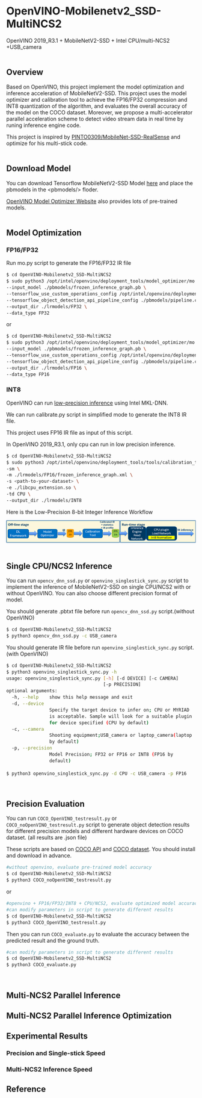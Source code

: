 # OpenVINO-Mobilenetv2_SSD-MultiNCS2
OpenVINO 2019_R3.1 + MobileNetV2-SSD + Intel CPU/multi-NCS2 +USB_camera<br><br>

## Overview
Based on OpenVINO, this project implement the model optimization and inference acceleration of MobileNetV2-SSD. This project uses the model optimizer and calibration tool to achieve the FP16/FP32
compression and INT8 quantization of the algorithm, and evaluates the overall accuracy of the
model on the COCO dataset. Moreover, we propose a multi-accelerator parallel acceleration scheme to detect video stream data in real time by runing inference engine code.

This project is inspired by [PINTO0309/MobileNet-SSD-RealSense](https://github.com/PINTO0309/MobileNet-SSD-RealSense) and optimize for his multi-stick code.<br><br>

## Download Model
You can download Tensorflow MobileNetV2-SSD Model [here](download.tensorflow.org/models/object_detection/ssd_mobilenet_v2_coco_2018_03_29.tar.gz) and place the pbmodels in the &lt;pbmodels/&gt; floder.

[OpenVINO Model Optimizer Website](https://docs.openvinotoolkit.org/2019_R3.1/_docs_MO_DG_prepare_model_convert_model_Convert_Model_From_TensorFlow.html) also provides lots of pre-trained models.<br><br>

## Model Optimization
### FP16/FP32
Run mo.py script to generate the FP16/FP32 IR file
```bash
$ cd OpenVINO-Mobilenetv2_SSD-MultiNCS2
$ sudo python3 /opt/intel/openvino/deployment_tools/model_optimizer/mo.py \
--input_model ./pbmodels/frozen_inference_graph.pb \
--tensorflow_use_custom_operations_config /opt/intel/openvino/deployment_tools/model_optimizer/extensions/front/tf/ssd_v2_support.json\
--tensorflow_object_detection_api_pipeline_config ./pbmodels/pipeline.config \
--output_dir ./lrmodels/FP32 \
--data_type FP32
```
or
```bash
$ cd OpenVINO-Mobilenetv2_SSD-MultiNCS2
$ sudo python3 /opt/intel/openvino/deployment_tools/model_optimizer/mo.py \
--input_model ./pbmodels/frozen_inference_graph.pb \
--tensorflow_use_custom_operations_config /opt/intel/openvino/deployment_tools/model_optimizer/extensions/front/tf/ssd_v2_support.json\
--tensorflow_object_detection_api_pipeline_config ./pbmodels/pipeline.config \
--output_dir ./lrmodels/FP16 \
--data_type FP16
```
### INT8
OpenVINO can run [low-precision inference](https://docs.openvinotoolkit.org/2019_R3.1/_docs_IE_DG_Int8Inference.html) using Intel MKL-DNN. 

We can run calibrate.py script in simplified mode to generate the INT8 IR file.

This project uses FP16 IR file as input of this script.

In OpenVINO 2019_R3.1, only cpu can run in low precision inference.

```bash
$ cd OpenVINO-Mobilenetv2_SSD-MultiNCS2
$ sudo python3 /opt/intel/openvino/deployment_tools/tools/calibration_tool/calibrate.py \
-sm \
-m ./lrmodels/FP16/frozen_inference_graph.xml \
-s <path-to-your-dataset> \
-e ./libcpu_extension.so \
-td CPU \
--output_dir ./lrmodels/INT8
```
Here is the Low-Precision 8-bit Integer Inference Workflow

![image](https://github.com/kkenshin1/OpenVINO-Mobilenetv2_SSD-MultiNCS2/blob/main/imgs/cpu_int8_flow.png)<br><br>

## Single CPU/NCS2 Inference
You can run `opencv_dnn_ssd.py` or `openvino_singlestick_sync.py` script to implement the inference of MobileNetV2-SSD on single CPU/NCS2 with or without OpenVINO. You can also choose different precision format of model.

You should generate .pbtxt file before run `opencv_dnn_ssd.py` script.(without OpenVINO)

```bash
$ cd OpenVINO-Mobilenetv2_SSD-MultiNCS2
$ python3 opencv_dnn_ssd.py -c USB_camera
```

You should generate IR file before run `openvino_singlestick_sync.py` script.(with OpenVINO)

```bash
$ cd OpenVINO-Mobilenetv2_SSD-MultiNCS2
$ python3 openvino_singlestick_sync.py -h
usage: openvino_singlestick_sync.py [-h] [-d DEVICE] [-c CAMERA]
                                    [-p PRECISION]
optional arguments:
  -h, --help    show this help message and exit
  -d, --device
                Specify the target device to infer on; CPU or MYRIAD
                is acceptable. Sample will look for a suitable plugin
                for device specified (CPU by default)
  -c, --camera
                Shooting equipment;USB_camera or laptop_camera(laptop
                by default)
  -p, --precision
                Model Precision; FP32 or FP16 or INT8 (FP16 by
                default)

$ python3 openvino_singlestick_sync.py -d CPU -c USB_camera -p FP16
```
<br>

## Precision Evaluation
You can run `COCO_OpenVINO_testresult.py` or `COCO_noOpenVINO_testresult.py` script to generate object detection results for different precision models and different hardware devices on COCO dataset. (all results are .json file)

These scripts are based on [COCO API](https://github.com/cocodataset/cocoapi) and [COCO dataset](http://cocodataset.org/). You should install and download in advance.

```bash
#without openvino, evaluate pre-trained model accuracy
$ cd OpenVINO-Mobilenetv2_SSD-MultiNCS2
$ python3 COCO_noOpenVINO_testresult.py
```
or
```bash
#openvino + FP16/FP32/INT8 + CPU/NCS2, evaluate optimized model accuracy
#can modify parameters in script to generate different results
$ cd OpenVINO-Mobilenetv2_SSD-MultiNCS2
$ python3 COCO_OpenVINO_testresult.py
```

Then you can run `COCO_evaluate.py` to evaluate the accuracy between the predicted result and the ground truth.

```bash
#can modify parameters in script to generate different results
$ cd OpenVINO-Mobilenetv2_SSD-MultiNCS2
$ python3 COCO_evaluate.py
```
<br>




## Multi-NCS2 Parallel Inference


## Multi-NCS2 Parallel Inference Optimization


## Experimental Results
### Precision and Single-stick Speed

### Multi-NCS2 Inference Speed


## Reference